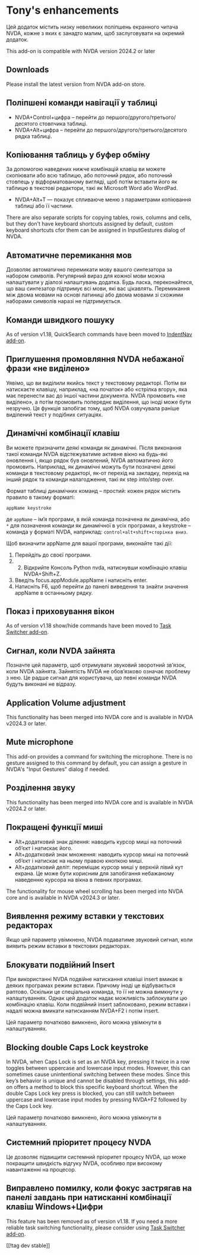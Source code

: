 # Tony's enhancements #

Цей додаток містить низку невеликих поліпшень екранного читача NVDA, кожне з
яких є занадто малим, щоб заслуговувати на окремий додаток.

This add-on is compatible with NVDA version 2024.2 or later

## Downloads

Please install the latest version from NVDA add-on store.

## Поліпшені команди навігації у таблиці
* NVDA+Control+цифра – перейти до першого/другого/третього/десятого
  стовпчика таблиці.
* NVDA+Alt+цифра – перейти до першого/другого/третього/десятого рядка
  таблиці.

## Копіювання таблиць у буфер обміну

За допомогою наведених нижче комбінацій клавіш ви можете скопіювати або всю
таблицю, або поточний рядок, або поточний стовпець у відформатованому
вигляді, щоб потім вставити його як таблицю в текстові редактори, такі як
Microsoft Word або WordPad.

* NVDA+Alt+T — показує спливаюче меню з параметрами копіювання таблиці або
  її частини.

There are also separate scripts for copying tables, rows, columns and cells,
but they don't have keyboard shortcuts assigned by default, custom keyboard
shortcuts cfor them can be assigned in InputGestures dialog of NVDA.

## Автоматичне перемикання мов
Дозволяє автоматично перемикати мову вашого синтезатора за набором
символів. Регулярний вираз для кожної мови можна налаштувати у діалозі
налаштувань додатка. Будь ласка, переконайтеся, що ваш синтезатор підтримує
всі мови, які вас цікавлять. Перемикання між двома мовами на основі латиниці
або двома мовами зі схожими наборами символів наразі не підтримується.

## Команди швидкого пошуку

As of version v1.18, QuickSearch commands have been moved to [IndentNav
add-on](https://github.com/mltony/nvda-indent-nav).

## Приглушення промовляння NVDA небажаної фрази «не виділено»

Уявімо, що ви виділили якийсь текст у текстовому редакторі. Потім ви
натискаєте клавішу, наприклад, «на початок» або «стрілка вгору», яка має
перенести вас до іншої частини документа. NVDA промовить «не виділено», а
потім промовить попереднє виділення, що іноді може бути незручно. Ця функція
запобігає тому, щоб NVDA озвучувала раніше виділений текст у подібних
ситуаціях.

## Динамічні комбінації клавіш

Ви можете призначити деякі команди як динамічні. Після виконання такої
команди NVDA відстежуватиме активне вікно на будь-які оновлення і, якщо
рядок був оновлений, NVDA автоматично його промовить. Наприклад, як
динамічні можуть бути позначені деякі команди в текстовому редакторі, як-от
перехід на закладку, перехід на інший рядок та команди налагодження, такі як
step into/step over.

Формат таблиці динамічних команд – простий: кожен рядок містить правило в
такому форматі:
```
appName keystroke
```
де `appName` – ім’я програми, в якій команда позначена як динамічна, або `*`
для позначення команди як динамічної в усіх програмах, а keystroke – команда
у форматі NVDA, наприклад: `control+alt+shift+сторінка вниз`.

Щоб визначити appName для вашої програми, виконайте такі дії:

1. Перейдіть до своєї програми.
2. 2. Відкрийте Консоль Python nvda, натиснувши комбінацію клавіш
   NVDA+Shift+Z.
3. Введіть focus.appModule.appName і натисніть enter.
4. Натисніть F6, щоб перейти до панелі виведення та знайти значення appName
   в останньому рядку.

## Показ і приховування вікон

As of version v1.18 show/hide commands have been moved to [Task Switcher
add-on](https://github.com/mltony/nvda-task-switcher).

## Сигнал, коли NVDA зайнята

Позначте цей параметр, щоб отримувати звуковий зворотний зв’язок, коли NVDA
зайнята. Зайнятість NVDA не обов’язково означає проблему з нею. Це радше
сигнал для користувача, що певні команди NVDA будуть виконані не відразу.

## Application Volume adjustment

This functionality has been merged into NVDA core and is available in NVDA
v2024.3 or later.

## Mute microphone

This add-on provides a command for switching the microphone. There is no
gesture assigned to this command by default, you can assign a gesture in
NVDA's "Input Gestures" dialog if needed.

## Розділення звуку

This functionality has been merged into NVDA core and is available in NVDA
v2024.2 or later.

## Покращені функції миші

* Alt+додатковий знак ділення: наводить курсор миші на поточний об’єкт і
  натискає його.
* Alt+додатковий знак множення: наводить курсор миші на поточний об’єкт і
  натискає на ньому правою кнопкою миші.
* Alt+додатковий деліт: переміщає курсор миші у верхній лівий кут екрана. Це
  може бути корисним для запобігання небажаному наведенню курсора на вікна в
  певних програмах.

The functionality for mouse wheel scrolling has been merged into NVDA core
and is available in NVDA v2024.3 or later.

## Виявлення режиму вставки у текстових редакторах

Якщо цей параметр увімкнено, NVDA подаватиме звуковий сигнал, коли виявить
режим вставки в текстових редакторах.

## Блокувати подвійний Insert

При використанні NVDA подвійне натискання клавіші insert вмикає в деяких
програмах режим вставки. Причому іноді це відбувається раптово. Оскільки це
спеціальна команда, то її не можна вимкнути у налаштуваннях. Однак цей
додаток надає можливість заблокувати цю комбінацію клавіш. Коли подвійний
insert заблоковано, режим вставки і надалі можна вмикати натисканням NVDA+F2
і потім insert.

Цей параметр початково вимкнено, його можна увімкнути в налаштуваннях.

## Blocking double Caps Lock keystroke

In NVDA, when Caps Lock is set as an NVDA key, pressing it twice in a row
toggles between uppercase and lowercase input modes. However, this can
sometimes cause unintentional switching between these modes. Since this
key’s behavior is unique and cannot be disabled through settings, this
add-on offers a method to block this specific keyboard shortcut. When the
double Caps Lock key press is blocked, you can still switch between
uppercase and lowercase input modes by pressing NVDA+F2 followed by the Caps
Lock key.

Цей параметр початково вимкнено, його можна увімкнути в налаштуваннях.

## Системний пріоритет процесу NVDA

Це дозволяє підвищити системний пріоритет процесу NVDA, що може покращити
швидкість відгуку NVDA, особливо при високому навантаженні на процесор.

## Виправлено помилку, коли фокус застрягав на панелі завдань при натисканні комбінації клавіш Windows+Цифри

This feature has been removed as of version v1.18. If you need a more
reliable task switching functionality, please consider using [Task Switcher
add-on](https://github.com/mltony/nvda-task-switcher).

[[!tag dev stable]]

[1]: https://www.nvaccess.org/addonStore/legacy?file=tonysEnhancements
